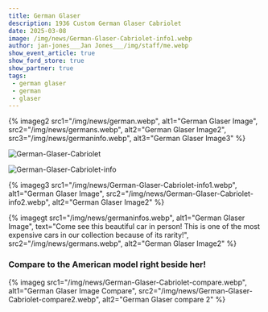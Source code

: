 ```yaml
---
title: German Glaser
description: 1936 Custom German Glaser Cabriolet
date: 2025-03-08
image: /img/news/German-Glaser-Cabriolet-info1.webp
author: jan-jones___Jan Jones___/img/staff/me.webp
show_event_article: true
show_ford_store: true
show_partner: true
tags: 
 - german glaser
 - german
 - glaser
---
```


{% imageg2 
  src1="/img/news/german.webp",
  alt1="German Glaser Image",
  src2="/img/news/germans.webp",
  alt2="German Glaser Image2",
  src3="/img/news/germaninfo.webp",
  alt3="German Glaser Image3"
%}

![German-Glaser-Cabriolet](/img/news/german-glaser-cabriolet.webp)

![German-Glaser-Cabriolet-info](/img/news/German-Glaser-Cabriolet-info.webp)

{% imageg3 
  src1="/img/news/German-Glaser-Cabriolet-info1.webp",
  alt1="German Glaser Image",
  src2="/img/news/German-Glaser-Cabriolet-info2.webp",
  alt2="German Glaser Image2"
%}

{% imagegt 
  src1="/img/news/germaninfos.webp",
  alt1="German Glaser Image",
  text="Come see this beautiful car in person! This is one of the most expensive cars in our collection because of its rarity!",
  src2="/img/news/germans.webp",
  alt2="German Glaser Image2"
%}

### Compare to the American model right beside her!

{% imageg 
  src1="/img/news/German-Glaser-Cabriolet-compare.webp",
  alt1="German Glaser Image Compare",
  src2="/img/news/German-Glaser-Cabriolet-compare2.webp",
  alt2="German Glaser compare 2"
%}

